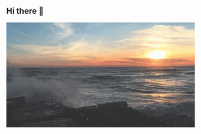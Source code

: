 ## Hi there 👋

<img src="https://github.com/Timmi116/Timmi116/blob/main/sea-ocean.gif" alt="The unlimited" widht="100">

